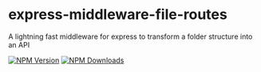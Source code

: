 # express-middleware-file-routes
A lightning fast middleware for express to transform a folder structure into an API

[![NPM Version][npm-image]][npm-url]
[![NPM Downloads][downloads-image]][downloads-url]

[npm-image]: https://img.shields.io/npm/v/express.svg
[npm-url]: https://npmjs.org/package/express-middleware-file-routes
[downloads-image]: https://img.shields.io/npm/dm/express.svg
[downloads-url]: https://npmjs.org/package/express-middleware-file-routes